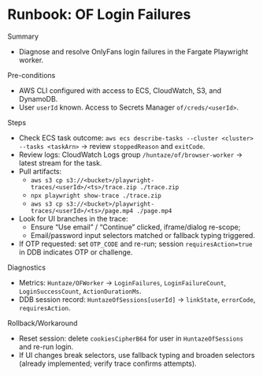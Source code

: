 # Runbook: OF Login Failures

Summary
- Diagnose and resolve OnlyFans login failures in the Fargate Playwright worker.

Pre-conditions
- AWS CLI configured with access to ECS, CloudWatch, S3, and DynamoDB.
- User `userId` known. Access to Secrets Manager `of/creds/<userId>`.

Steps
- Check ECS task outcome: `aws ecs describe-tasks --cluster <cluster> --tasks <taskArn>` → review `stoppedReason` and `exitCode`.
- Review logs: CloudWatch Logs group `/huntaze/of/browser-worker` → latest stream for the task.
- Pull artifacts:
  - `aws s3 cp s3://<bucket>/playwright-traces/<userId>/<ts>/trace.zip ./trace.zip`
  - `npx playwright show-trace ./trace.zip`
  - `aws s3 cp s3://<bucket>/playwright-traces/<userId>/<ts>/page.mp4 ./page.mp4`
- Look for UI branches in the trace:
  - Ensure “Use email” / “Continue” clicked, iframe/dialog re-scope;
  - Email/password input selectors matched or fallback typing triggered.
- If OTP requested: set `OTP_CODE` and re-run; session `requiresAction=true` in DDB indicates OTP or challenge.

Diagnostics
- Metrics: `Huntaze/OFWorker` → `LoginFailures`, `LoginFailureCount`, `LoginSuccessCount`, `ActionDurationMs`.
- DDB session record: `HuntazeOfSessions[userId]` → `linkState`, `errorCode`, `requiresAction`.

Rollback/Workaround
- Reset session: delete `cookiesCipherB64` for user in `HuntazeOfSessions` and re-run login.
- If UI changes break selectors, use fallback typing and broaden selectors (already implemented; verify trace confirms attempts).

